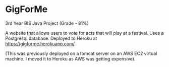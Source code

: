 # GigForMe

3rd Year BIS Java Project (Grade - 81%)

A website that allows users to vote for acts that will play at a festival. Uses a Postgresql database. Deployed to Heroku at https://gigforme.herokuapp.com/

(This was previously deployed on a tomcat server on an AWS EC2 virtual machine. I moved it to Heroku as AWS was getting expensive).
